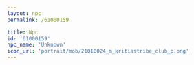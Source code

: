```yaml
---
layout: npc
permalink: /61000159

title: Npc
id: '61000159'
npc_name: 'Unknown'
icon_url: 'portrait/mob/21010024_m_kritiastribe_club_p.png'
---
```

